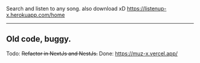 Search and listen to any song. also download xD
https://listenup-x.herokuapp.com/home

----------
Old code, buggy.
---
Todo:
  <s>Refactor in NextJs and NestJs.</s>
  Done: https://muz-x.vercel.app/
